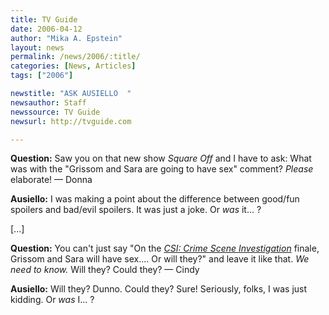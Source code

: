 ```yaml
---
title: TV Guide
date: 2006-04-12
author: "Mika A. Epstein"
layout: news
permalink: /news/2006/:title/
categories: [News, Articles]
tags: ["2006"]

newstitle: "ASK AUSIELLO  "
newsauthor: Staff  
newssource: TV Guide  
newsurl: http://tvguide.com  

---
```


**Question:** Saw you on that new show *Square Off* and I have to ask: What was with the "Grissom and Sara are going to have sex" comment? *Please* elaborate! &#8212; Donna

**Ausiello:** I was making a point about the difference between good/fun spoilers and bad/evil spoilers. It was just a joke. Or *was* it... ?

[...]

**Question:** You can't just say "On the *<U>CSI: Crime Scene Investigation</U>* finale, Grissom and Sara will have sex.... Or will they?" and leave it like that. *We need to know.* Will they? Could they? &#8212; Cindy

**Ausiello:** Will they? Dunno. Could they? Sure! Seriously, folks, I was just kidding. Or *was* I... ? 

